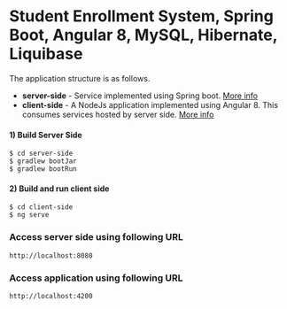# Student Enrollment System, Spring Boot, Angular 8, MySQL, Hibernate, Liquibase

The application structure is as follows.
- **server-side** - Service implemented using Spring boot. [More info](server-side/README.md)
- **client-side** - A NodeJs application implemented using Angular 8. This consumes services hosted by server side.  [More info](course-enrollment-client/README.md)

#### 1) Build Server Side

```
$ cd server-side
$ gradlew bootJar
$ gradlew bootRun
```

#### 2) Build and run client side

```
$ cd client-side
$ ng serve
```

### Access server side using following URL

```
http://localhost:8080
```

### Access application using following URL

```
http://localhost:4200
```